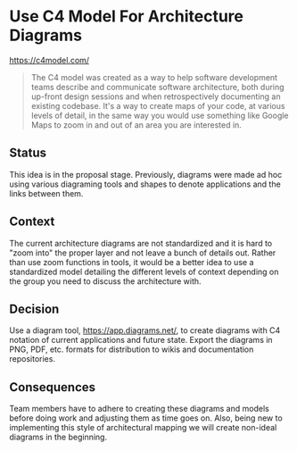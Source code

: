 # Use C4 Model For Architecture Diagrams

https://c4model.com/

> The C4 model was created as a way to help software development teams describe and communicate software architecture, 
> both during up-front design sessions and when retrospectively documenting an existing codebase. It's a way to create 
> maps of your code, at various levels of detail, in the same way you would use something like Google Maps to zoom in 
> and out of an area you are interested in.

## Status

This idea is in the proposal stage. Previously, diagrams were made ad hoc using various diagraming tools and shapes
to denote applications and the links between them. 

## Context

The current architecture diagrams are not standardized and it is hard to "zoom into" the proper layer and not leave
a bunch of details out. Rather than use zoom functions in tools, it would be a better idea to use a standardized model
detailing the different levels of context depending on the group you need to discuss the architecture with.

## Decision

Use a diagram tool, https://app.diagrams.net/, to create diagrams with C4 notation of current applications and future
state. Export the diagrams in PNG, PDF, etc. formats for distribution to wikis and documentation repositories. 

## Consequences

Team members have to adhere to creating these diagrams and models before doing work and adjusting them as time goes 
on. Also, being new to implementing this style of architectural mapping we will create non-ideal diagrams in the 
beginning.
